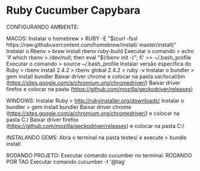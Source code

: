 # Ruby Cucumber Capybara

CONFIGURANDO AMBIENTE: 

MACOS:
Instalar o homebrew > RUBY -E "$(curl -fssl https://raw.githubusercontent.com/homebrew/install/ master/install)"
Instalar o Rbenv > brew install rbenv ruby-build
Executar o comando > echo 'if which rbenv > /dev/null; then eval "$(rbenv init -)";
fi' >> ~/.bash_profile
Executar o comando > source ~/.bash_profile
Instalar versão específica do Ruby > rbenv install 2.4.2 > rbenv global 2.4.2 > ruby -v
Instalar o bundler > gem install bundler
Baixar driver chrome e colocar na pasta usr/local/bin (https://sites.google.com/a/chromium.org/chromedriver/)
Baixar driver firefox e colocar na pasta (https://github.com/mozilla/geckodriver/releases)

WINDOWS: 
Instalar Ruby > http://rubyinstaller.org/downloads/
Instalar o bundler > gem install bundler
Baixar driver chrome (https://sites.google.com/a/chromium.org/chromedriver/) e colocar na pasta C:/ 
Baixar driver firefox (https://github.com/mozilla/geckodriver/releases) e colocar na pasta C:/

INSTALANDO GEMS: 
Abra o terminal na pasta testes/ e execute > bundle install

RODANDO PROJETO: 
Executar comando cucumber no terminal. 
RODANDO POR TAG
Executar comando cucumber -t '@tag'


